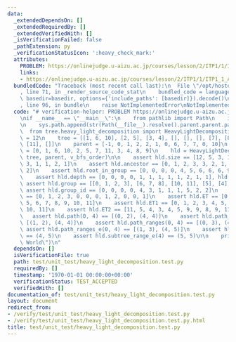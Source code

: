 ```yaml
---
data:
  _extendedDependsOn: []
  _extendedRequiredBy: []
  _extendedVerifiedWith: []
  _isVerificationFailed: false
  _pathExtension: py
  _verificationStatusIcon: ':heavy_check_mark:'
  attributes:
    PROBLEM: https://onlinejudge.u-aizu.ac.jp/courses/lesson/2/ITP1/1/ITP1_1_A
    links:
    - https://onlinejudge.u-aizu.ac.jp/courses/lesson/2/ITP1/1/ITP1_1_A
  bundledCode: "Traceback (most recent call last):\n  File \"/opt/hostedtoolcache/PyPy/3.10.13/x64/lib/pypy3.10/site-packages/onlinejudge_verify/documentation/build.py\"\
    , line 71, in _render_source_code_stat\n    bundled_code = language.bundle(stat.path,\
    \ basedir=basedir, options={'include_paths': [basedir]}).decode()\n  File \"/opt/hostedtoolcache/PyPy/3.10.13/x64/lib/pypy3.10/site-packages/onlinejudge_verify/languages/python.py\"\
    , line 96, in bundle\n    raise NotImplementedError\nNotImplementedError\n"
  code: "# verification-helper: PROBLEM https://onlinejudge.u-aizu.ac.jp/courses/lesson/2/ITP1/1/ITP1_1_A\n\
    \nif __name__ == \"__main__\":\n    from pathlib import Path\n    import sys\n\
    \n    sys.path.append(str(Path(__file__).resolve().parent.parent.parent))\n  \
    \  from tree.heavy_light_decomposition import HeavyLightDecomposition\n\n    N\
    \ = 12\n    tree = [[1, 6, 10], [2, 5], [3, 4], [], [], [], [7], [8, 9], [], [],\
    \ [11], []]\n    parent = [-1, 0, 1, 2, 2, 1, 0, 6, 7, 7, 0, 10]\n    v_bfs_order\
    \ = [0, 1, 6, 10, 2, 5, 7, 11, 3, 4, 8, 9]\n    hld = HeavyLightDecomposition(N,\
    \ tree, parent, v_bfs_order)\n\n    assert hld.size == [12, 5, 3, 1, 1, 1, 4,\
    \ 3, 1, 1, 2, 1]\n    assert hld.ancestor == [0, 1, 2, 3, 3, 2, 1, 2, 3, 3, 1,\
    \ 2]\n    assert hld.root_in_group == [0, 0, 0, 0, 4, 5, 6, 6, 6, 9, 10, 10]\n\
    \    assert hld.depth == [0, 0, 0, 0, 1, 1, 1, 1, 1, 2, 1, 1], hld.depth\n   \
    \ assert hld.group == [[0, 1, 2, 3], [6, 7, 8], [10, 11], [5], [4], [9]]\n   \
    \ assert hld.group_id == [0, 0, 0, 0, 4, 3, 1, 1, 1, 5, 2, 2]\n    assert hld.depth_in_group\
    \ == [0, 1, 2, 3, 0, 0, 0, 1, 2, 0, 0, 1]\n    assert hld.ET == [0, 1, 2, 3, 4,\
    \ 5, 6, 7, 8, 9, 10, 11]\n    assert hld.ET1 == [0, 1, 2, 3, 4, 5, 6, 7, 8, 9,\
    \ 10, 11]\n    assert hld.ET2 == [11, 5, 4, 3, 4, 5, 9, 9, 8, 9, 11, 11]\n\n \
    \   assert hld.path(0, 4) == [(0, 2), (4, 4)]\n    assert hld.path_e(0, 4) ==\
    \ [(1, 2), (4, 4)]\n    assert hld.path_ranges(0, 4) == [(0, 3), (4, 5)]\n   \
    \ assert hld.path_ranges_e(0, 4) == [(1, 3), (4, 5)]\n    assert hld.subtree_range(4)\
    \ == (4, 5)\n    assert hld.subtree_range_e(4) == (5, 5)\n\n    print(\"Hello\
    \ World\")\n"
  dependsOn: []
  isVerificationFile: true
  path: test/unit_test/heavy_light_decomposition.test.py
  requiredBy: []
  timestamp: '1970-01-01 00:00:00+00:00'
  verificationStatus: TEST_ACCEPTED
  verifiedWith: []
documentation_of: test/unit_test/heavy_light_decomposition.test.py
layout: document
redirect_from:
- /verify/test/unit_test/heavy_light_decomposition.test.py
- /verify/test/unit_test/heavy_light_decomposition.test.py.html
title: test/unit_test/heavy_light_decomposition.test.py
---
```


